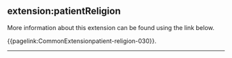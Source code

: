 ## extension:patientReligion

More information about this extension can be found using the link below.

{{pagelink:CommonExtensionpatient-religion-030}}.

---
